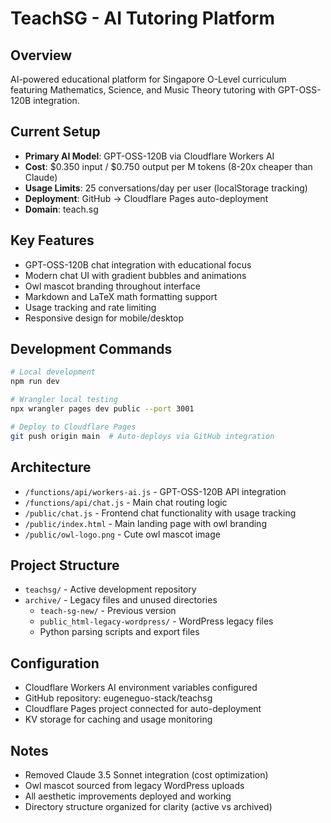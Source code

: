 # TeachSG - AI Tutoring Platform

## Overview
AI-powered educational platform for Singapore O-Level curriculum featuring Mathematics, Science, and Music Theory tutoring with GPT-OSS-120B integration.

## Current Setup
- **Primary AI Model**: GPT-OSS-120B via Cloudflare Workers AI
- **Cost**: $0.350 input / $0.750 output per M tokens (8-20x cheaper than Claude)
- **Usage Limits**: 25 conversations/day per user (localStorage tracking)
- **Deployment**: GitHub → Cloudflare Pages auto-deployment
- **Domain**: teach.sg

## Key Features
- GPT-OSS-120B chat integration with educational focus
- Modern chat UI with gradient bubbles and animations
- Owl mascot branding throughout interface
- Markdown and LaTeX math formatting support
- Usage tracking and rate limiting
- Responsive design for mobile/desktop

## Development Commands
```bash
# Local development
npm run dev

# Wrangler local testing
npx wrangler pages dev public --port 3001

# Deploy to Cloudflare Pages
git push origin main  # Auto-deploys via GitHub integration
```

## Architecture
- `/functions/api/workers-ai.js` - GPT-OSS-120B API integration
- `/functions/api/chat.js` - Main chat routing logic
- `/public/chat.js` - Frontend chat functionality with usage tracking
- `/public/index.html` - Main landing page with owl branding
- `/public/owl-logo.png` - Cute owl mascot image

## Project Structure
- `teachsg/` - Active development repository
- `archive/` - Legacy files and unused directories
  - `teach-sg-new/` - Previous version
  - `public_html-legacy-wordpress/` - WordPress legacy files
  - Python parsing scripts and export files

## Configuration
- Cloudflare Workers AI environment variables configured
- GitHub repository: eugeneguo-stack/teachsg
- Cloudflare Pages project connected for auto-deployment
- KV storage for caching and usage monitoring

## Notes
- Removed Claude 3.5 Sonnet integration (cost optimization)
- Owl mascot sourced from legacy WordPress uploads
- All aesthetic improvements deployed and working
- Directory structure organized for clarity (active vs archived)